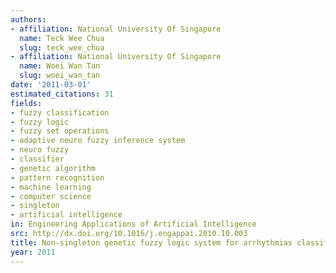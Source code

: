 ```yaml
---
authors:
- affiliation: National University Of Singapore
  name: Teck Wee Chua
  slug: teck_wee_chua
- affiliation: National University Of Singapore
  name: Woei Wan Tan
  slug: woei_wan_tan
date: '2011-03-01'
estimated_citations: 31
fields:
- fuzzy classification
- fuzzy logic
- fuzzy set operations
- adaptive neuro fuzzy inference system
- neuro fuzzy
- classifier
- genetic algorithm
- pattern recognition
- machine learning
- computer science
- singleton
- artificial intelligence
in: Engineering Applications of Artificial Intelligence
src: http://dx.doi.org/10.1016/j.engappai.2010.10.003
title: Non-singleton genetic fuzzy logic system for arrhythmias classification
year: 2011
---
```

